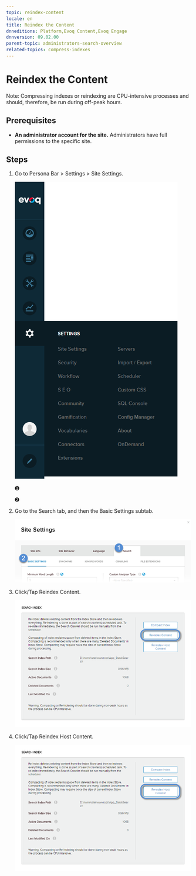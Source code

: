 ```yaml
---
topic: reindex-content
locale: en
title: Reindex the Content
dnneditions: Platform,Evoq Content,Evoq Engage
dnnversion: 09.02.00
parent-topic: administrators-search-overview
related-topics: compress-indexes
---
```


# Reindex the Content

Note: Compressing indexes or reindexing are CPU-intensive processes and should, therefore, be run during off-peak hours.

## Prerequisites

*   **An administrator account for the site.** Administrators have full permissions to the specific site.

## Steps

1.  Go to Persona Bar \> Settings \> Site Settings.
    
    ![Persona Bar > Settings > Site Settings](img/scr-pbar-host-Settings-E91.png)
    
    ➊
    
    ➋
    
2.  Go to the Search tab, and then the Basic Settings subtab.
    
    ![Search > Basic Settings](img/scr-pbtabs-host-Settings-SiteSettings-Search-BasicSettings-E90.png)
    
3.  Click/Tap Reindex Content.
    
      
    
    ![](img/scr-SiteSettings-Search-BasicSettings-index-reindex-content-E90.png)
    
      
    
4.  Click/Tap Reindex Host Content.
    
      
    
    ![](img/scr-SiteSettings-Search-BasicSettings-index-reindex-host-content-E90.png)
